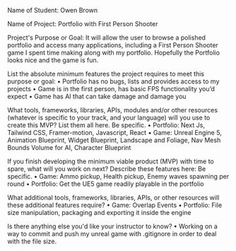 Name of Student: Owen Brown

Name of Project: Portfolio with First Person Shooter

Project's Purpose or Goal: It will allow the user to browse a polished portfolio and access many applications, including a First Person Shooter game I spent time making along with my portfolio. Hopefully the Portfolio looks nice and the game is fun. 

List the absolute minimum features the project requires to meet this purpose or goal:
•	Portfolio has no bugs, lists and provides access to my projects
•	Game is in the first person, has basic FPS functionality you’d expect
•	Game has AI that can take damage and damage you

What tools, frameworks, libraries, APIs, modules and/or other resources (whatever is specific to your track, and your language) will you use to create this MVP? List them all here. Be specific.
•	Portfolio: Next Js, Tailwind CSS, Framer-motion, Javascript, React
•	Game: Unreal Engine 5, Animation Blueprint, Widget Blueprint, Landscape and Foliage, Nav Mesh Bounds Volume for AI, Character Blueprint

If you finish developing the minimum viable product (MVP) with time to spare, what will you work on next? Describe these features here: Be specific.
•	Game: Ammo pickup, Health pickup, Enemy waves spawning per round
•	Portfolio: Get the UE5 game readily playable in the portfolio

What additional tools, frameworks, libraries, APIs, or other resources will these additional features require?
•	Game: Overlap Events
•	Portfolio: File size manipulation, packaging and exporting it inside the engine

Is there anything else you'd like your instructor to know?
•	Working on a way to commit and push my unreal game with .gitignore in order to deal with the file size.

